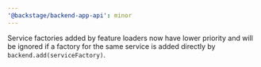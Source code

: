 ```yaml
---
'@backstage/backend-app-api': minor
---
```


Service factories added by feature loaders now have lower priority and will be ignored if a factory for the same service is added directly by `backend.add(serviceFactory)`.
